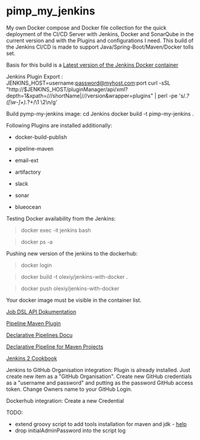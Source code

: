 # pimp_my_jenkins
My own Docker compose and Docker file collection for the quick deployment of the CI/CD Server with Jenkins, Docker and SonarQube
in the current version and with the Plugins and configurations I need. This build of the Jenkins CI/CD is made to support Java/Spring-Boot/Maven/Docker tolls set. 

Basis for this build is a [Latest version of the Jenkins Docker container](https://hub.docker.com/r/jenkins/jenkins/)



Jenkins Plugin Export :
JENKINS_HOST=username:password@myhost.com:port
curl -sSL "http://$JENKINS_HOST/pluginManager/api/xml?depth=1&xpath=/*/*/shortName|/*/*/version&wrapper=plugins" | perl -pe 's/.*?<shortName>([\w-]+).*?<version>+/\1 \2\n/g'


Build pymp-my-jenkins image:
cd Jenkins 
docker build -t pimp-my-jenkins .

Following Plugins are installed additionally: 
+ docker-build-publish
+ pipeline-maven

+ email-ext
+ artifactory
+ slack
+ sonar
+ blueocean

Testing Docker availability from the Jenkins:
> docker exec -it jenkins bash

> docker ps -a

Pushing new version of the jenkins to the dockerhub:
> docker login

> docker build -t olexiy/jenkins-with-docker .

> docker push  olexiy/jenkins-with-docker

Your docker image must be visible in the container list.

[Job DSL API Dokumentation](https://jenkinsci.github.io/job-dsl-plugin/)

[Pipeline Maven Plugin](https://wiki.jenkins.io/display/JENKINS/Pipeline+Maven+Plugin)

[Declarative Pipelines Docu](https://jenkins.io/doc/book/pipeline/syntax/#declarative-pipeline)

[Declarative Pipeline for Maven Projects ](https://jenkins.io/blog/2017/02/07/declarative-maven-project/)

[Jenkins 2 Cookbook](https://www.packtpub.com/mapt/book/networking_and_servers/9781788297943/1)


Jenkins to GitHub Organisation integration:
Plugin is already installed. Just create new item as a "GitHub Organisation". Create new GitHub credentials as a
 "username and password" and putting as the password GitHub access token. Change Owners name to your GitHub Login.
 
 Dockerhub integration: 
 Create a new Credential 

TODO: 
+ extend groovy script to add tools installation for maven and jdk - [help](https://wiki.jenkins.io/display/JENKINS/Jenkins+Script+Console)
+ drop initialAdminPassword into the script log